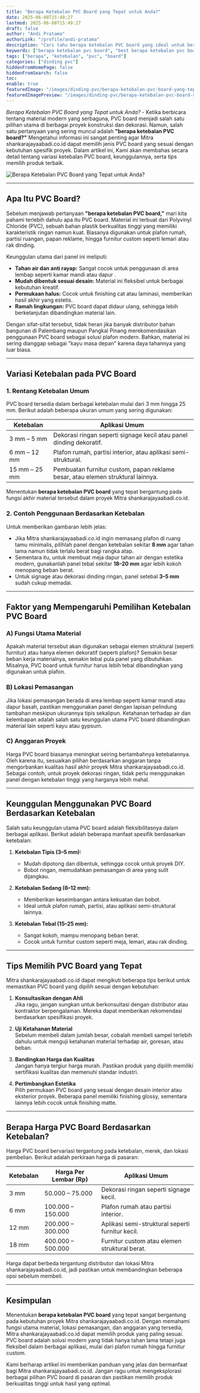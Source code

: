 ```yaml
---
title: "Berapa Ketebalan PVC Board yang Tepat untuk Anda?"
date: 2025-06-08T15:49:27
lastmod: 2025-06-08T15:49:27
draft: false
author: "Andi Pratama"
authorLink: "/profile/andi-pratama"
description: "Cari tahu berapa ketebalan PVC board yang ideal untuk berbagai kebutuhan Anda. Panduan lengkap untuk memilih PVC board yang tepat. Baca selengkapnya!"
keywords: ["berapa ketebalan pvc board", "best berapa ketebalan pvc board", "berapa ketebalan pvc board guide"]
tags: ["berapa", "ketebalan", "pvc", "board"]
categories: ["dinding pvc"]
hiddenFromHomePage: false
hiddenFromSearch: false
toc:
enable: true
featuredImage: "/images/dinding-pvc/berapa-ketebalan-pvc-board-yang-tepat-untuk-anda.jpg"
featuredImagePreview: "/images/dinding-pvc/berapa-ketebalan-pvc-board-yang-tepat-untuk-anda.jpg"
---
```


*Berapa Ketebalan PVC Board yang Tepat untuk Anda?* - Ketika berbicara tentang material modern yang serbaguna, PVC board menjadi salah satu pilihan utama di berbagai proyek konstruksi dan dekorasi. Namun, salah satu pertanyaan yang sering muncul adalah **"berapa ketebalan PVC board?"** Mengetahui informasi ini sangat penting agar Mitra shankarajayaabadi.co.id dapat memilih jenis PVC board yang sesuai dengan kebutuhan spesifik proyek.  Dalam artikel ini, Kami akan membahas secara detail tentang variasi ketebalan PVC board, keunggulannya, serta tips memilih produk terbaik.

![Berapa Ketebalan PVC Board yang Tepat untuk Anda?](/images/dinding-pvc/berapa-ketebalan-pvc-board-yang-tepat-untuk-anda.jpg)

---

## Apa Itu PVC Board?  

Sebelum menjawab pertanyaan **"berapa ketebalan PVC board,"** mari kita pahami terlebih dahulu apa itu PVC board. Material ini terbuat dari Polyvinyl Chloride (PVC), sebuah bahan plastik berkualitas tinggi yang memiliki karakteristik ringan namun kuat. Biasanya digunakan untuk plafon rumah, partisi ruangan, papan reklame, hingga furnitur custom seperti lemari atau rak dinding.

Keunggulan utama dari panel ini meliputi:  
- **Tahan air dan anti rayap:** Sangat cocok untuk penggunaan di area lembap seperti kamar mandi atau dapur .  
- **Mudah dibentuk sesuai desain:** Material ini fleksibel untuk berbagai kebutuhan kreatif.  
- **Permukaan halus:** Cocok untuk finishing cat atau laminasi, memberikan hasil akhir yang estetis.  
- **Ramah lingkungan:** PVC board dapat didaur ulang, sehingga lebih berkelanjutan dibandingkan material lain.  

Dengan sifat-sifat tersebut, tidak heran jika banyak distributor bahan bangunan di Palembang maupun Pangkal Pinang merekomendasikan penggunaan PVC board sebagai solusi plafon modern. Bahkan, material ini sering dianggap sebagai "kayu masa depan" karena daya tahannya yang luar biasa.

---

## Variasi Ketebalan pada PVC Board  

### 1. Rentang Ketebalan Umum  
PVC board tersedia dalam berbagai ketebalan mulai dari 3 mm hingga 25 mm. Berikut adalah beberapa ukuran umum yang sering digunakan:  

| **Ketebalan** | **Aplikasi Umum**                                                                 |
|---------------|-----------------------------------------------------------------------------------|
| 3 mm – 5 mm   | Dekorasi ringan seperti signage kecil atau panel dinding dekoratif.              |
| 6 mm – 12 mm  | Plafon rumah, partisi interior, atau aplikasi semi-struktural.                   |
| 15 mm – 25 mm | Pembuatan furnitur custom, papan reklame besar, atau elemen struktural lainnya.  |

Menentukan **berapa ketebalan PVC board** yang tepat bergantung pada fungsi akhir material tersebut dalam proyek Mitra shankarajayaabadi.co.id.  

### 2. Contoh Penggunaan Berdasarkan Ketebala​n
Untuk memberikan gambaran lebih jelas:  
- Jika Mitra shankarajayaabadi.co.id ingin memasang plafon di ruang tamu minimalis, pilihlah panel dengan ketebalan sekitar **8 mm** agar tahan lama namun tidak terlalu berat bagi rangka atap.   
- Sementara itu, untuk membuat meja dapur tahan air dengan estetika modern, gunakanlah panel tebal sekitar **18–20 mm** agar lebih kokoh menopang beban berat.  
- Untuk signage atau dekorasi dinding ringan, panel setebal **3–5 mm** sudah cukup memadai.  

---

## Faktor yang Mempengaruhi Pemilihan Ketebalan PVC Board  

### A) Fungsi Utama Material  
Apakah material tersebut akan digunakan sebagai elemen struktural (seperti furnitur) atau hanya elemen dekoratif (seperti plafon)? Semakin besar beban kerja materialnya, semakin tebal pula panel yang dibutuhkan. Misalnya, PVC board untuk furnitur harus lebih tebal dibandingkan yang digunakan untuk plafon.  

### B) Lokasi Pemasangan  
Jika lokasi pemasangan berada di area lembap seperti kamar mandi atau dapur basah, pastikan menggunakan panel dengan lapisan pelindung tambahan meskipun ukurannya tipis sekalipun. Ketahanan terhadap air dan kelembapan adalah salah satu keunggulan utama PVC board dibandingkan material lain seperti kayu atau gypsum.  

### C) Anggaran Proyek  
Harga PVC board biasanya meningkat seiring bertambahnya ketebalannya. Oleh karena itu, sesuaikan pilihan berdasarkan anggaran tanpa mengorbankan kualitas hasil akhir proyek Mitra shankarajayaabadi.co.id. Sebagai contoh, untuk proyek dekorasi ringan, tidak perlu menggunakan panel dengan ketebalan tinggi yang harganya lebih mahal.  

---

## Keunggulan Menggunakan PVC Board Berdasarkan Ketebalan  

Salah satu keunggulan utama PVC board adalah fleksibilitasnya dalam berbagai aplikasi. Berikut adalah beberapa manfaat spesifik berdasarkan ketebalan:  

1. **Ketebalan Tipis (3–5 mm):**  
   - Mudah dipotong dan dibentuk, sehingga cocok untuk proyek DIY.  
   - Bobot ringan, memudahkan pemasangan di area yang sulit dijangkau.  

2. **Ketebalan Sedang (6–12 mm):**  
   - Memberikan keseimbangan antara kekuatan dan bobot.  
   - Ideal untuk plafon rumah, partisi, atau aplikasi semi-struktural lainnya.  

3. **Ketebalan Tebal (15–25 mm):**  
   - Sangat kokoh, mampu menopang beban berat.  
   - Cocok untuk furnitur custom seperti meja, lemari, atau rak dinding.  

---

## Tips Memilih PVC Board yang Tepat  

Mitra shankarajayaabadi.co.id dapat mengikuti beberapa tips berikut untuk memastikan PVC board yang dipilih sesuai dengan kebutuhan:  

1. **Konsultasikan dengan Ahli**  
   Jika ragu, jangan sungkan untuk berkonsultasi dengan distributor atau kontraktor berpengalaman. Mereka dapat memberikan rekomendasi berdasarkan spesifikasi proyek.  

2. **Uji Ketahanan Material**  
   Sebelum membeli dalam jumlah besar, cobalah membeli sampel terlebih dahulu untuk menguji ketahanan material terhadap air, goresan, atau beban.  

3. **Bandingkan Harga dan Kualitas**  
   Jangan hanya tergiur harga murah. Pastikan produk yang dipilih memiliki sertifikasi kualitas dan memenuhi standar industri.  

4. **Pertimbangkan Estetika**  
   Pilih permukaan PVC board yang sesuai dengan desain interior atau eksterior proyek. Beberapa panel memiliki finishing glossy, sementara lainnya lebih cocok untuk finishing matte.  

---

## Berapa Harga PVC Board Berdasarkan Ketebalan?  

Harga PVC board bervariasi tergantung pada ketebalan, merek, dan lokasi pembelian. Berikut adalah perkiraan harga di pasaran:  

| **Ketebalan** | **Harga Per Lembar (Rp)** | **Aplikasi Umum**                              |
|---------------|---------------------------|------------------------------------------------|
| 3 mm          | 50.000 – 75.000          | Dekorasi ringan seperti signage kecil.         |
| 6 mm          | 100.000 – 150.000        | Plafon rumah atau partisi interior.            |
| 12 mm         | 200.000 – 300.000        | Aplikasi semi-struktural seperti furnitur kecil.|
| 18 mm         | 400.000 – 500.000        | Furnitur custom atau elemen struktural berat.  |

Harga dapat berbeda tergantung distributor dan lokasi Mitra shankarajayaabadi.co.id,​ jadi pastikan untuk membandingkan beberapa opsi sebelum membeli.  

---

## Kesimpulan  

Menentukan **berapa ketebalan PVC board** yang tepat sangat bergantung pada kebutuhan proyek Mitra shankarajayaabadi.co.id. Dengan memahami fungsi utama material, lokasi pemasangan, dan anggaran yang tersedia, Mitra shankarajayaabadi.co.id dapat memilih produk yang paling sesuai. PVC board adalah solusi modern yang tidak hanya tahan lama tetapi juga fleksibel dalam berbagai aplikasi, mulai dari plafon rumah hingga furnitur custom.  

Kami berharap artikel ini memberikan panduan yang jelas dan bermanfaat bagi Mitra shankarajayaabadi.co.id. Jangan ragu untuk mengeksplorasi berbagai pilihan PVC board di pasaran dan pastikan memilih produk berkualitas tinggi untuk hasil yang optimal.
